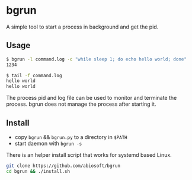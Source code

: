 # bgrun

A simple tool to start a process in background and get the pid.

## Usage

```sh
$ bgrun -l command.log -c "while sleep 1; do echo hello world; done"
1234

$ tail -f command.log
hello world
hello world
```

The process pid and log file can be used to monitor and terminate the process. bgrun does not manage the process after starting it.

## Install

* copy `bgrun` && `bgrun.py` to a directory in `$PATH`
* start daemon with `bgrun -s`

There is an helper install script that works for systemd based Linux.

```sh
git clone https://github.com/abiosoft/bgrun
cd bgrun && ./install.sh
```

